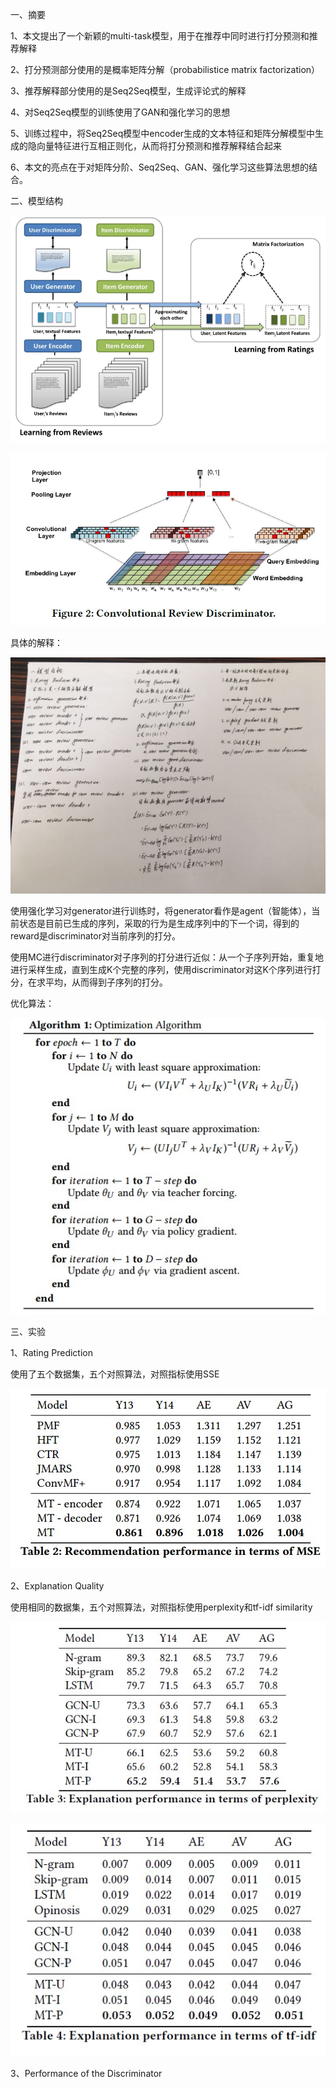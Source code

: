 一、摘要

1、本文提出了一个新颖的multi-task模型，用于在推荐中同时进行打分预测和推荐解释

2、打分预测部分使用的是概率矩阵分解（probabilistice matrix factorization）

3、推荐解释部分使用的是Seq2Seq模型，生成评论式的解释

4、对Seq2Seq模型的训练使用了GAN和强化学习的思想

5、训练过程中，将Seq2Seq模型中encoder生成的文本特征和矩阵分解模型中生成的隐向量特征进行互相正则化，从而将打分预测和推荐解释结合起来

6、本文的亮点在于对矩阵分阶、Seq2Seq、GAN、强化学习这些算法思想的结合。



二、模型结构

![image](https://github.com/shiyanwudi922/paper_summary/blob/master/picture/WhyILikeIt/Figure1.png)

![image](https://github.com/shiyanwudi922/paper_summary/blob/master/picture/WhyILikeIt/Figure2.jpg)

具体的解释：

![image](https://github.com/shiyanwudi922/paper_summary/blob/master/picture/WhyILikeIt/explanation.jpg)

使用强化学习对generator进行训练时，将generator看作是agent（智能体），当前状态是目前已生成的序列，采取的行为是生成序列中的下一个词，得到的reward是discriminator对当前序列的打分。

使用MC进行discriminator对子序列的打分进行近似：从一个子序列开始，重复地进行采样生成，直到生成K个完整的序列，使用discriminator对这K个序列进行打分，在求平均，从而得到子序列的打分。

优化算法：

![image](https://github.com/shiyanwudi922/paper_summary/blob/master/picture/WhyILikeIt/algorithm.jpg)



三、实验

1、Rating Prediction

使用了五个数据集，五个对照算法，对照指标使用SSE

![image](https://github.com/shiyanwudi922/paper_summary/blob/master/picture/WhyILikeIt/table2.jpg)

2、Explanation Quality 

使用相同的数据集，五个对照算法，对照指标使用perplexity和tf-idf similarity

![image](https://github.com/shiyanwudi922/paper_summary/blob/master/picture/WhyILikeIt/table3.jpg)

![image](https://github.com/shiyanwudi922/paper_summary/blob/master/picture/WhyILikeIt/table4.jpg)

3、Performance of the Discriminator 

